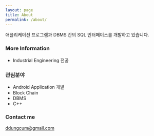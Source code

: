 ```yaml
---
layout: page
title: About
permalink: /about/
---
```


애플리케이션 프로그램과 DBMS 간의 SQL 인터페이스를 개발하고 있습니다.

### More Information
- Industrial Engineering 전공

### 관심분야
- Android Application 개발
- Block Chain
- DBMS
- C++

### Contact me
[ddungcum@gmail.com](mailto:ddungcum@gmail.com)

